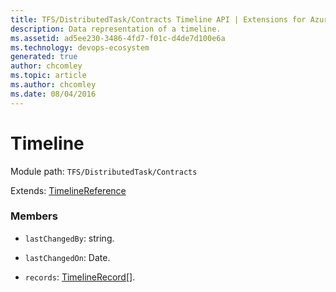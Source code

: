 ```yaml
---
title: TFS/DistributedTask/Contracts Timeline API | Extensions for Azure DevOps Services
description: Data representation of a timeline.
ms.assetid: ad5ee230-3486-4fd7-f01c-d4de7d100e6a
ms.technology: devops-ecosystem
generated: true
author: chcomley
ms.topic: article
ms.author: chcomley
ms.date: 08/04/2016
---
```


# Timeline

Module path: `TFS/DistributedTask/Contracts`

Extends: [TimelineReference](../../../TFS/DistributedTask/Contracts/TimelineReference.md)

### Members

* `lastChangedBy`: string. 

* `lastChangedOn`: Date. 

* `records`: [TimelineRecord](../../../TFS/DistributedTask/Contracts/TimelineRecord.md)[]. 

